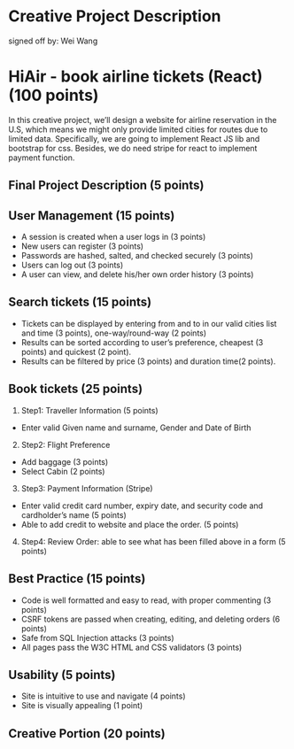 # Creative Project Description
signed off by: Wei Wang
 
# HiAir - book airline tickets (React) (100 points)
In this creative project, we’ll design a website for airline reservation in the U.S, which means we might only provide limited cities for routes due to limited data. Specifically, we are going to implement React JS lib and bootstrap for css. Besides, we do need stripe for react to implement  payment function. 
## Final Project Description (5 points)
## User Management (15 points)
- A session is created when a user logs in (3 points)
- New users can register (3 points)
- Passwords are hashed, salted, and checked securely (3 points)
- Users can log out (3 points)
- A user can view, and delete his/her own order history (3 points)
## Search tickets (15 points)
- Tickets can be displayed by entering from and to in our valid cities list and time (3 points), one-way/round-way (2 points) 
- Results can be sorted according to user’s preference, cheapest (3 points) and quickest (2 point). 
- Results can be filtered by price (3 points) and duration time(2 points). 
## Book tickets (25 points)
1. Step1: Traveller Information (5 points)
- Enter valid Given name and surname,  Gender and Date of Birth 
2. Step2: Flight Preference
-  Add baggage (3 points)
-  Select Cabin  (2 points)
3. Step3: Payment Information (Stripe) 
-  Enter valid credit card number, expiry date, and security code and cardholder’s name (5 points)
-  Able to add credit to website and place the order. (5 points)
4. Step4: Review Order: able to see what has been filled above in a form (5 points)
## Best Practice (15 points)
- Code is well formatted and easy to read, with proper commenting (3 points)
- CSRF tokens are passed when creating, editing, and deleting orders (6 points)
- Safe from SQL Injection attacks (3 points)
- All pages pass the W3C HTML and CSS validators (3 points)
## Usability (5 points)
- Site is intuitive to use and navigate (4 points)
- Site is visually appealing (1 point)
## Creative Portion (20 points)


















